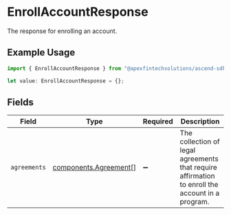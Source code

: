 # EnrollAccountResponse

The response for enrolling an account.

## Example Usage

```typescript
import { EnrollAccountResponse } from "@apexfintechsolutions/ascend-sdk/models/components";

let value: EnrollAccountResponse = {};
```

## Fields

| Field                                                                                           | Type                                                                                            | Required                                                                                        | Description                                                                                     |
| ----------------------------------------------------------------------------------------------- | ----------------------------------------------------------------------------------------------- | ----------------------------------------------------------------------------------------------- | ----------------------------------------------------------------------------------------------- |
| `agreements`                                                                                    | [components.Agreement](../../models/components/agreement.md)[]                                  | :heavy_minus_sign:                                                                              | The collection of legal agreements that require affirmation to enroll the account in a program. |